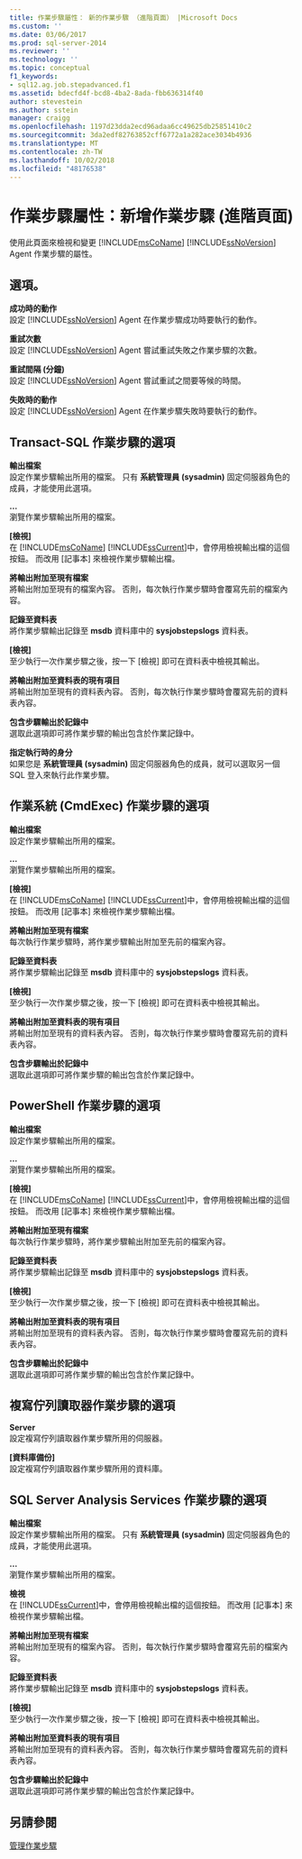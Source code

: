 ```yaml
---
title: 作業步驟屬性： 新的作業步驟 （進階頁面） |Microsoft Docs
ms.custom: ''
ms.date: 03/06/2017
ms.prod: sql-server-2014
ms.reviewer: ''
ms.technology: ''
ms.topic: conceptual
f1_keywords:
- sql12.ag.job.stepadvanced.f1
ms.assetid: bdecfd4f-bcd8-4ba2-8ada-fbb636314f40
author: stevestein
ms.author: sstein
manager: craigg
ms.openlocfilehash: 1197d23dda2ecd96adaa6cc49625db25851410c2
ms.sourcegitcommit: 3da2edf82763852cff6772a1a282ace3034b4936
ms.translationtype: MT
ms.contentlocale: zh-TW
ms.lasthandoff: 10/02/2018
ms.locfileid: "48176538"
---
```

# <a name="job-step-properties-new-job-step-advanced-page"></a>作業步驟屬性：新增作業步驟 (進階頁面)
  使用此頁面來檢視和變更 [!INCLUDE[msCoName](../../includes/msconame-md.md)] [!INCLUDE[ssNoVersion](../../includes/ssnoversion-md.md)] Agent 作業步驟的屬性。  
  
## <a name="options"></a>選項。  
 **成功時的動作**  
 設定 [!INCLUDE[ssNoVersion](../../includes/ssnoversion-md.md)] Agent 在作業步驟成功時要執行的動作。  
  
 **重試次數**  
 設定 [!INCLUDE[ssNoVersion](../../includes/ssnoversion-md.md)] Agent 嘗試重試失敗之作業步驟的次數。  
  
 **重試間隔 (分鐘)**  
 設定 [!INCLUDE[ssNoVersion](../../includes/ssnoversion-md.md)] Agent 嘗試重試之間要等候的時間。  
  
 **失敗時的動作**  
 設定 [!INCLUDE[ssNoVersion](../../includes/ssnoversion-md.md)] Agent 在作業步驟失敗時要執行的動作。  
  
## <a name="options-for-transact-sql-job-steps"></a>Transact-SQL 作業步驟的選項  
 **輸出檔案**  
 設定作業步驟輸出所用的檔案。 只有 **系統管理員 (sysadmin)** 固定伺服器角色的成員，才能使用此選項。  
  
 **...**  
 瀏覽作業步驟輸出所用的檔案。  
  
 **[檢視]**  
 在 [!INCLUDE[msCoName](../../includes/msconame-md.md)] [!INCLUDE[ssCurrent](../../includes/sscurrent-md.md)]中，會停用檢視輸出檔的這個按鈕。 而改用 [記事本] 來檢視作業步驟輸出檔。  
  
 **將輸出附加至現有檔案**  
 將輸出附加至現有的檔案內容。 否則，每次執行作業步驟時會覆寫先前的檔案內容。  
  
 **記錄至資料表**  
 將作業步驟輸出記錄至 **msdb** 資料庫中的 **sysjobstepslogs** 資料表。  
  
 **[檢視]**  
 至少執行一次作業步驟之後，按一下 [檢視] 即可在資料表中檢視其輸出。  
  
 **將輸出附加至資料表的現有項目**  
 將輸出附加至現有的資料表內容。 否則，每次執行作業步驟時會覆寫先前的資料表內容。  
  
 **包含步驟輸出於記錄中**  
 選取此選項即可將作業步驟的輸出包含於作業記錄中。  
  
 **指定執行時的身分**  
 如果您是 **系統管理員 (sysadmin)** 固定伺服器角色的成員，就可以選取另一個 SQL 登入來執行此作業步驟。  
  
## <a name="options-for-operating-system-cmdexec-job-steps"></a>作業系統 (CmdExec) 作業步驟的選項  
 **輸出檔案**  
 設定作業步驟輸出所用的檔案。  
  
 **...**  
 瀏覽作業步驟輸出所用的檔案。  
  
 **[檢視]**  
 在 [!INCLUDE[msCoName](../../includes/msconame-md.md)] [!INCLUDE[ssCurrent](../../includes/sscurrent-md.md)]中，會停用檢視輸出檔的這個按鈕。 而改用 [記事本] 來檢視作業步驟輸出檔。  
  
 **將輸出附加至現有檔案**  
 每次執行作業步驟時，將作業步驟輸出附加至先前的檔案內容。  
  
 **記錄至資料表**  
 將作業步驟輸出記錄至 **msdb** 資料庫中的 **sysjobstepslogs** 資料表。  
  
 **[檢視]**  
 至少執行一次作業步驟之後，按一下 [檢視] 即可在資料表中檢視其輸出。  
  
 **將輸出附加至資料表的現有項目**  
 將輸出附加至現有的資料表內容。 否則，每次執行作業步驟時會覆寫先前的資料表內容。  
  
 **包含步驟輸出於記錄中**  
 選取此選項即可將作業步驟的輸出包含於作業記錄中。  
  
## <a name="options-for-powershell-job-steps"></a>PowerShell 作業步驟的選項  
 **輸出檔案**  
 設定作業步驟輸出所用的檔案。  
  
 **...**  
 瀏覽作業步驟輸出所用的檔案。  
  
 **[檢視]**  
 在 [!INCLUDE[msCoName](../../includes/msconame-md.md)] [!INCLUDE[ssCurrent](../../includes/sscurrent-md.md)]中，會停用檢視輸出檔的這個按鈕。 而改用 [記事本] 來檢視作業步驟輸出檔。  
  
 **將輸出附加至現有檔案**  
 每次執行作業步驟時，將作業步驟輸出附加至先前的檔案內容。  
  
 **記錄至資料表**  
 將作業步驟輸出記錄至 **msdb** 資料庫中的 **sysjobstepslogs** 資料表。  
  
 **[檢視]**  
 至少執行一次作業步驟之後，按一下 [檢視] 即可在資料表中檢視其輸出。  
  
 **將輸出附加至資料表的現有項目**  
 將輸出附加至現有的資料表內容。 否則，每次執行作業步驟時會覆寫先前的資料表內容。  
  
 **包含步驟輸出於記錄中**  
 選取此選項即可將作業步驟的輸出包含於作業記錄中。  
  
## <a name="options-for-replication-queue-reader-job-steps"></a>複寫佇列讀取器作業步驟的選項  
 **Server**  
 設定複寫佇列讀取器作業步驟所用的伺服器。  
  
 **[資料庫備份]**  
 設定複寫佇列讀取器作業步驟所用的資料庫。  
  
## <a name="options-for-sql-server-analysis-services-job-steps"></a>SQL Server Analysis Services 作業步驟的選項  
 **輸出檔案**  
 設定作業步驟輸出所用的檔案。 只有 **系統管理員 (sysadmin)** 固定伺服器角色的成員，才能使用此選項。  
  
 **...**  
 瀏覽作業步驟輸出所用的檔案。  
  
 **檢視**  
 在 [!INCLUDE[ssCurrent](../../includes/sscurrent-md.md)]中，會停用檢視輸出檔的這個按鈕。 而改用 [記事本] 來檢視作業步驟輸出檔。  
  
 **將輸出附加至現有檔案**  
 將輸出附加至現有的檔案內容。 否則，每次執行作業步驟時會覆寫先前的檔案內容。  
  
 **記錄至資料表**  
 將作業步驟輸出記錄至 **msdb** 資料庫中的 **sysjobstepslogs** 資料表。  
  
 **[檢視]**  
 至少執行一次作業步驟之後，按一下 [檢視] 即可在資料表中檢視其輸出。  
  
 **將輸出附加至資料表的現有項目**  
 將輸出附加至現有的資料表內容。 否則，每次執行作業步驟時會覆寫先前的資料表內容。  
  
 **包含步驟輸出於記錄中**  
 選取此選項即可將作業步驟的輸出包含於作業記錄中。  
  
## <a name="see-also"></a>另請參閱  
 [管理作業步驟](manage-job-steps.md)  
  
  
